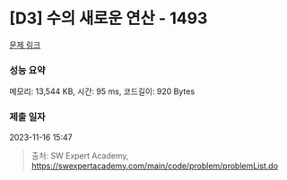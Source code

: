 # [D3] 수의 새로운 연산 - 1493 

[문제 링크](https://swexpertacademy.com/main/code/problem/problemDetail.do?contestProbId=AV2b-QGqADMBBASw) 

### 성능 요약

메모리: 13,544 KB, 시간: 95 ms, 코드길이: 920 Bytes

### 제출 일자

2023-11-16 15:47



> 출처: SW Expert Academy, https://swexpertacademy.com/main/code/problem/problemList.do